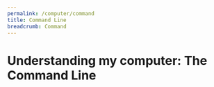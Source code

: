 ```yaml
---
permalink: /computer/command
title: Command Line
breadcrumb: Command
---
```


# Understanding my computer: The Command Line


